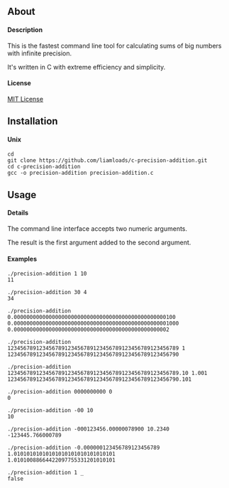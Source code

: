 ## About

#### Description
This is the fastest command line tool for calculating sums of big numbers with infinite precision.

It's written in C with extreme efficiency and simplicity.

#### License
[MIT License](https://github.com/liamloads/c-precision-addition/blob/main/LICENSE)

## Installation

#### Unix
``` console
cd
git clone https://github.com/liamloads/c-precision-addition.git
cd c-precision-addition
gcc -o precision-addition precision-addition.c
```

## Usage

#### Details

The command line interface accepts two numeric arguments.

The result is the first argument added to the second argument.

#### Examples

``` console
./precision-addition 1 10
11

./precision-addition 30 4
34

./precision-addition 0.000000000000000000000000000000000000000000000000100 0.0000000000000000000000000000000000000000000000001000
0.0000000000000000000000000000000000000000000000002

./precision-addition 123456789123456789123456789123456789123456789123456789 1
123456789123456789123456789123456789123456789123456790

./precision-addition 123456789123456789123456789123456789123456789123456789.10 1.001
123456789123456789123456789123456789123456789123456790.101

./precision-addition 0000000000 0
0

./precision-addition -00 10
10

./precision-addition -000123456.00000078900 10.2340
-123445.766000789

./precision-addition -0.000000123456789123456789 1.01010101010101010101010101010101
1.01010088664422097755331201010101

./precision-addition 1 _
false
```

